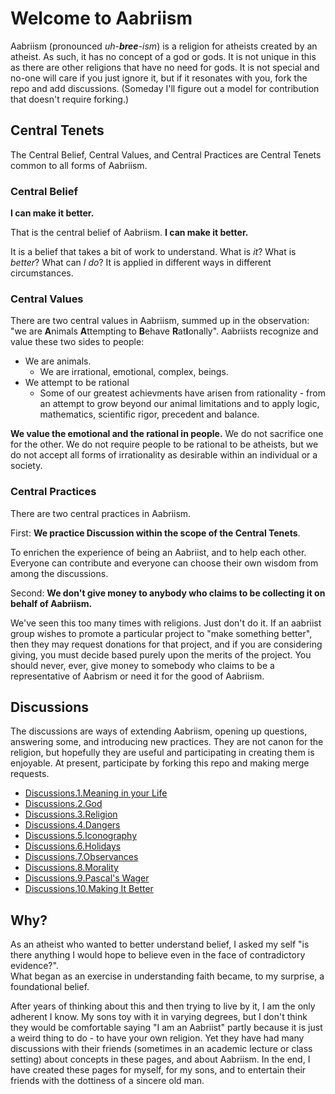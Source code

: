 # Welcome to Aabriism

Aabriism (pronounced *uh-**bree**-ism*) is a religion for atheists created by an atheist.  As such, it has no concept of a god or gods.  It is not unique in this as there are other religions that have no need for gods.  It is not special and no-one will care if you just ignore it, but if it resonates with you, fork the repo and add discussions.  (Someday I'll figure out a model for contribution that doesn't require forking.)

## Central Tenets
The Central Belief, Central Values, and Central Practices are Central Tenets common to all forms of Aabriism. 

### Central Belief

  **I can make it better.**

That is the central belief of Aabriism.  **I can make it better.**  

It is a belief that takes a bit of work to understand.  What is *it*?  What is *better*?  What can *I do*? 
It is applied in different ways in different circumstances. 

### Central Values
There are two central values in Aabriism, summed up in the observation: "we are **A**nimals **A**ttempting to **B**ehave **R**at**I**onally".  Aabriists recognize and value these two sides to people:  
* We are animals. 
  * We are irrational, emotional, complex, beings.
* We attempt to be rational
  * Some of our greatest achievments have arisen from rationality - from an attempt to grow beyond our animal limitations and to apply logic, mathematics, scientific rigor, precedent and balance.

**We value the emotional and the rational in people.**  We do not sacrifice one for the other.  We do not require people to be rational to be atheists, but we do not accept all forms of irrationality as desirable within an individual or a society.

### Central Practices
There are two central practices in Aabriism.

First:   **We practice Discussion within the scope of the Central Tenets**. 

To enrichen the experience of being an Aabriist, and to help each other.  Everyone can contribute and everyone can choose their own wisdom from among the discussions.

Second: **We don't give money to anybody who claims to be collecting it on behalf of Aabriism.**

We've seen this too many times with religions.  Just don't do it.  If an aabriist group wishes to promote a particular project to "make something better", then they may request donations for that project, and if you are considering giving, you must decide based purely upon the merits of the project.  You should never, ever, give money to somebody who claims to be a representative of Aabrism or need it for the good of Aabriism.


## Discussions
The discussions are ways of extending Aabriism, opening up questions, answering some, and introducing new practices.  They are not canon for the religion, but hopefully they are useful and participating in creating them is enjoyable.  At present, participate by forking this repo and making merge requests.
* [Discussions.1.Meaning in your Life](philosophy/meaning.html)
* [Discussions.2.God](philosophy/god.html)
* [Discussions.3.Religion](philosophy/religion.html)
* [Discussions.4.Dangers](practices/dangers.html)
* [Discussions.5.Iconography](iconography/index.html)
* [Discussions.6.Holidays](practices/index.html#holidays)
* [Discussions.7.Observances](practices/index.html)
* [Discussions.8.Morality](philosophy/morality.html)
* [Discussions.9.Pascal's Wager](philosophy/pascalswager.html)
* [Discussions.10.Making It Better](practices/makingitbetter.html)

## Why?
As an atheist who wanted to better understand belief, I asked my self "is there anything I would hope to believe even in the face of contradictory evidence?".  
What began as an exercise in understanding faith became, to my surprise, a foundational belief.

After years of thinking about this and then trying to live by it, I am the only adherent I know.  My sons toy with it in varying degrees, but I don't think they would be comfortable saying "I am an Aabriist" partly because it is just a weird thing to do - to have your own religion.  Yet they have had many discussions with their friends (sometimes in an academic lecture or class setting) about concepts in these pages, and about Aabriism.  In the end, I have created these pages for myself, for my sons, and to entertain their friends with the dottiness of a sincere old man.


